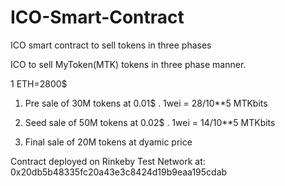 # ICO-Smart-Contract
ICO smart contract to sell tokens in three phases


ICO to sell MyToken(MTK) tokens in three phase manner.

1 ETH=2800$
1. Pre sale of 30M tokens at 0.01$ . 1wei = 28/10**5 MTKbits

2. Seed sale of 50M tokens at 0.02$ .  1wei = 14/10**5 MTKbits

3. Final sale of 20M tokens at dyamic price

Contract deployed on Rinkeby Test Network at: 0x20db5b48335fc20a43e3c8424d19b9eaa195cdab
